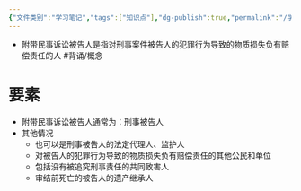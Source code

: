 ```yaml
---
{"文件类别":"学习笔记","tags":["知识点"],"dg-publish":true,"permalink":"/学习笔记studyup/知识点cheese/附带民事诉讼被告人/","dgPassFrontmatter":true,"created":"2024-09-14T15:02:32.149+08:00","updated":"2024-09-14T15:16:46.793+08:00"}
---
```


- 附带民事诉讼被告人是指对刑事案件被告人的犯罪行为导致的物质损失负有赔偿责任的人 #背诵/概念 

# 要素
- 附带民事诉讼被告人通常为：刑事被告人
- 其他情况
	- 也可以是刑事被告人的法定代理人、监护人
	- 对被告人的犯罪行为导致的物质损失负有赔偿责任的其他公民和单位
	- 包括没有被追究刑事责任的共同致害人
	- 审结前死亡的被告人的遗产继承人